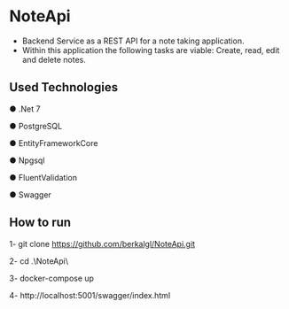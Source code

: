 # NoteApi

- Backend Service as a REST API for a note taking application.
- Within this application the following tasks are viable: Create,
read, edit and delete notes.

## Used Technologies

● .Net 7

● PostgreSQL

● EntityFrameworkCore

● Npgsql

● FluentValidation

● Swagger

## How to run
1- git clone https://github.com/berkalgl/NoteApi.git

2- cd .\NoteApi\

3- docker-compose up

4- http://localhost:5001/swagger/index.html
